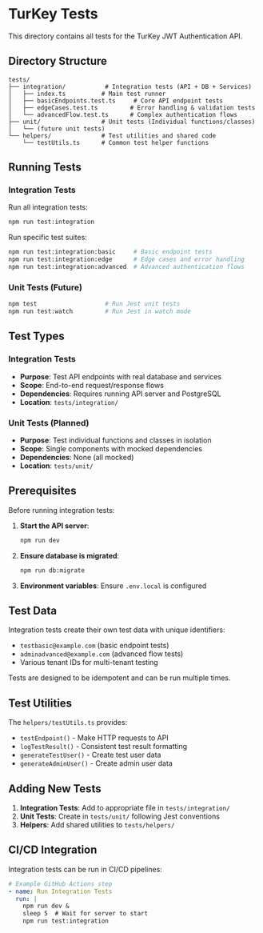 # TurKey Tests

This directory contains all tests for the TurKey JWT Authentication API.

## Directory Structure

```
tests/
├── integration/           # Integration tests (API + DB + Services)
│   ├── index.ts          # Main test runner
│   ├── basicEndpoints.test.ts     # Core API endpoint tests
│   ├── edgeCases.test.ts         # Error handling & validation tests
│   └── advancedFlow.test.ts      # Complex authentication flows
├── unit/                 # Unit tests (Individual functions/classes)
│   └── (future unit tests)
└── helpers/              # Test utilities and shared code
    └── testUtils.ts      # Common test helper functions
```

## Running Tests

### Integration Tests

Run all integration tests:
```bash
npm run test:integration
```

Run specific test suites:
```bash
npm run test:integration:basic     # Basic endpoint tests
npm run test:integration:edge      # Edge cases and error handling
npm run test:integration:advanced  # Advanced authentication flows
```

### Unit Tests (Future)

```bash
npm test                   # Run Jest unit tests
npm run test:watch         # Run Jest in watch mode
```

## Test Types

### Integration Tests
- **Purpose**: Test API endpoints with real database and services
- **Scope**: End-to-end request/response flows
- **Dependencies**: Requires running API server and PostgreSQL
- **Location**: `tests/integration/`

### Unit Tests (Planned)
- **Purpose**: Test individual functions and classes in isolation
- **Scope**: Single components with mocked dependencies
- **Dependencies**: None (all mocked)
- **Location**: `tests/unit/`

## Prerequisites

Before running integration tests:

1. **Start the API server**:
   ```bash
   npm run dev
   ```

2. **Ensure database is migrated**:
   ```bash
   npm run db:migrate
   ```

3. **Environment variables**: Ensure `.env.local` is configured

## Test Data

Integration tests create their own test data with unique identifiers:
- `testbasic@example.com` (basic endpoint tests)
- `adminadvanced@example.com` (advanced flow tests)
- Various tenant IDs for multi-tenant testing

Tests are designed to be idempotent and can be run multiple times.

## Test Utilities

The `helpers/testUtils.ts` provides:
- `testEndpoint()` - Make HTTP requests to API
- `logTestResult()` - Consistent test result formatting
- `generateTestUser()` - Create test user data
- `generateAdminUser()` - Create admin user data

## Adding New Tests

1. **Integration Tests**: Add to appropriate file in `tests/integration/`
2. **Unit Tests**: Create in `tests/unit/` following Jest conventions
3. **Helpers**: Add shared utilities to `tests/helpers/`

## CI/CD Integration

Integration tests can be run in CI/CD pipelines:

```yaml
# Example GitHub Actions step
- name: Run Integration Tests
  run: |
    npm run dev &
    sleep 5  # Wait for server to start
    npm run test:integration
```